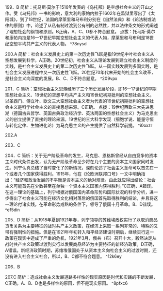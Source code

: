 199．B
简析：托马斯·莫尔于1516年发表的《乌托邦》是空想社会主义的开山之作。受《乌托邦》一书的影响，意大利的康帕内拉于1602年在监狱里写出了《太阳城》，到了18世纪，法国的摩莱里和马布利分别在《自然法典》和《论法制或法律的原则》中，论述了从私有制过渡到公有制的必然性，并以法律条文的形式阐述了理想社会的纲领和原则。B正确，A、C、D都不符合题意。
点拔：托马斯·莫尔和康帕内拉是16—17世纪早期空想社会主义的代表人物，摩莱里和马布利是18世纪空想平均共产主义的代表人物。 ^78nysd

200.A
简析：社会主义发展史上的第一次历史性飞跃是指19世纪中叶社会主义从空想发展到科学。A正确。20世纪初，社会主义从理论发展到建立社会主义制度的实践，是社会主义发展史上的第二次历史性飞跃。从一国实践发展到多国实践，是社会主义发展进程中又一次历史性飞跃。20世纪70年代末开始的社会主义改革，是社会主义向深度的发展。B、C、D不符合题意。 ^209vpx

201．C
简析：空想社会主义思潮经历了三个历史发展阶段，即16—17世纪的早期空想社会主义、18世纪的空想平均共产主义和19世纪初期批判的空想社会主义。以圣西门、傅立叶、欧文三大空想社会主义者为代表的19世纪初期批判的空想社会主义是科学社会主义的直接思想来源。C正确。
点拨：19世纪西欧三大先进思潮（德国古典哲学、英国古典政治经济学、英法两国的空想社会主义）为马克思主义的创立提供了直接的理论来源。19世纪的三大科学发现（细胞学说、能量守恒与转化定律、生物进化论）为马克思主义的产生提供了自然科学前提。 ^i0oxzr

202.A

203．C 

204．C
简析：关于无产阶级革命的发生，马克思、恩格斯曾经从自由竞争的资本主义时代条件出发，认为无产阶级革命至少将在几个主要的资本主义国家同时发生。列宁认真总结了当时变化了的新情况，深刻论述了社会主义革命可以首先在一个或者几个国家获得胜利。1915年，他在《论欧洲联邦口号》一文中明确指出：“经济和政治发展的不平衡是资本主义的绝对规律。由此就应得出结论：社会主义可能首先在少数甚至在单独一个资本主义国家内获得胜利。”C正确，A错误。在这一理论的基础上，列宁根据对俄国国内革命形势和国际状况的科学分析，进一步得出了社会主义可能在经济文化相对落后的俄国首先取得胜利的结论，并且将这一理论付诸实践，在革命形势成熟的条件下，领导了俄国十月革命。B、D错误。 ^ef5din

205．D
简析：从1918年夏到1921年春，列宁领导的苏维埃政权实行了以取消商品货币关系为主要特征的战时共产主义政策，在经济上采取一系列非常的、特殊的又带有强制性的措施。但是在1921年年初转入和平经济建设时期后，继续实行这一政策在现实中造成了严重的危机，1921年3月，俄共（布）召开十大，毅然决定从战时共产主义政策过渡到实行以发展商品经济为主要特征的新经济政策。D正确，A错误。新经济政策时期，苏维埃俄国处于从资本主义向社会主义的过渡时期，还没有进入社会主义社会，所以，B、C都不符合题意。 ^12k6ey

206．B

207.C
简析：造成社会主义发展道路多样性的现实原因是时代和实践的不断发展，C正确。A、B、D也是多样性的原因，但不是现实原因。 ^8pfxc6